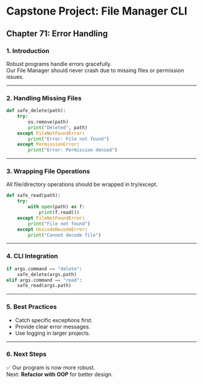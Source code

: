 # Capstone Project: File Manager CLI
## Chapter 71: Error Handling

### 1. Introduction
Robust programs handle errors gracefully.  
Our File Manager should never crash due to missing files or permission issues.

---

### 2. Handling Missing Files
```python
def safe_delete(path):
    try:
        os.remove(path)
        print("Deleted", path)
    except FileNotFoundError:
        print("Error: File not found")
    except PermissionError:
        print("Error: Permission denied")
```

---

### 3. Wrapping File Operations
All file/directory operations should be wrapped in try/except.

```python
def safe_read(path):
    try:
        with open(path) as f:
            print(f.read())
    except FileNotFoundError:
        print("File not found")
    except UnicodeDecodeError:
        print("Cannot decode file")
```

---

### 4. CLI Integration
```python
if args.command == "delete":
    safe_delete(args.path)
elif args.command == "read":
    safe_read(args.path)
```

---

### 5. Best Practices
- Catch specific exceptions first.  
- Provide clear error messages.  
- Use logging in larger projects.  

---

### 6. Next Steps
✅ Our program is now more robust.  
Next: **Refactor with OOP** for better design.
